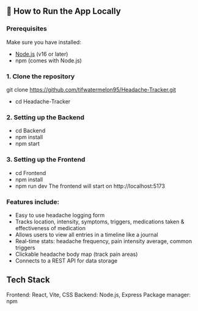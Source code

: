 ## 🚀 How to Run the App Locally

### Prerequisites
Make sure you have installed:
- [Node.js](https://nodejs.org/) (v16 or later)
- npm (comes with Node.js)

### 1. Clone the repository

git clone https://github.com/tifwatermelon95/Headache-Tracker.git
- cd Headache-Tracker

### 2. Setting up the Backend
- cd Backend
- npm install
- npm start

### 3. Setting up the Frontend
- cd Frontend
- npm install
- npm run dev
The frontend will start on http://localhost:5173

### Features include:
- Easy to use headache logging form
- Tracks location, intensity, symptoms, triggers, medications taken & effectiveness of medication
- Allows users to view all entries in a timeline like a journal
- Real-time stats: headache frequency, pain intensity average, common triggers
- Clickable headache body map (track pain areas)
- Connects to a REST API for data storage

## Tech Stack
Frontend: React, Vite, CSS
Backend: Node.js, Express
Package manager: npm
